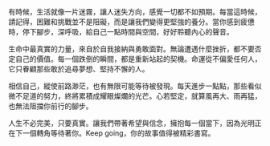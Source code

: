 有時候，生活就像一片迷霧，讓人迷失方向，感覺一切都不如預期。每當這時候，請記得，困難和挑戰並不是阻礙，而是讓我們變得更堅強的養分。當你感到疲憊時，停下腳步，深呼吸，給自己一點時間與空間，好好聆聽內心的聲音。

生命中最真實的力量，來自於自我接納與勇敢面對。無論遭遇什麼挫折，都不要否定自己的價值。每一個跌倒的瞬間，都是重新站起的契機。命運從不偏愛任何人，它只眷顧那些敢於追尋夢想、堅持不懈的人。

相信自己，縱使前路渺茫，也有無限可能等待被發現。每天進步一點點，那些看似微不足道的努力，終將累積成耀眼燦爛的光芒。心若堅定，就算風再大、雨再猛，也無法阻擋你前行的腳步。

人生不必完美，只要真實。讓我們帶著希望與信念，擁抱每一個當下，因為光明正在下一個轉角等待著你。Keep going，你的故事值得被精彩書寫。